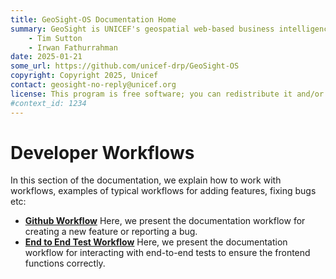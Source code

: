 ```yaml
---
title: GeoSight-OS Documentation Home 
summary: GeoSight is UNICEF's geospatial web-based business intelligence platform.
    - Tim Sutton
    - Irwan Fathurrahman
date: 2025-01-21
some_url: https://github.com/unicef-drp/GeoSight-OS
copyright: Copyright 2025, Unicef
contact: geosight-no-reply@unicef.org
license: This program is free software; you can redistribute it and/or modify it under the terms of the GNU Affero General Public License as published by the Free Software Foundation; either version 3 of the License, or (at your option) any later version.
#context_id: 1234
---
```


# Developer Workflows

In this section of the documentation, we explain how to work with workflows, examples of typical workflows for adding features, fixing bugs etc:

* **[Github Workflow](./github.md)** Here, we present the documentation workflow for creating a new feature or reporting a bug. 
* **[End to End Test Workflow](./end-to-end-test.md)** Here, we present the documentation workflow for interacting with end-to-end tests to ensure the frontend functions correctly. 
